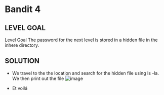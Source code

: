 # Bandit 4
 
## LEVEL GOAL

Level Goal
The password for the next level is stored in a hidden file in the inhere directory.


## SOLUTION

- We travel to the the location and search for the hidden file using ls -la. We then print out the file
![image](https://user-images.githubusercontent.com/44790709/201447691-dbebe20e-de49-4511-b182-1fa823b6da50.png)

- Et voilá
